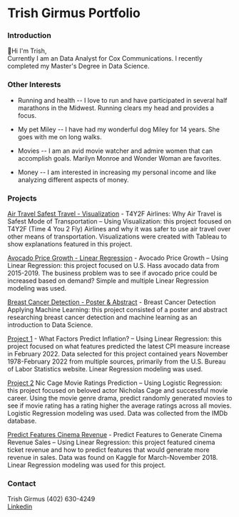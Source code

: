 # Trish Girmus Portfolio

### Introduction

👋Hi I'm Trish,   
Currently I am an Data Analyst for Cox Communications. I recently completed my Master's Degree in Data Science.

### Other Interests
* Running and health -- I love to run and have participated in several half marathons in the Midwest.   Running clears my head and provides a focus.

* My pet Miley -- I have had my wonderful dog Miley for 14 years.   She goes with me on long walks.

* Movies -- I am an avid movie watcher and admire women that can accomplish goals.    Marilyn Monroe and Wonder Woman are favorites.

* Money -- I am interested in increasing my personal income and like analyzing different aspects of money.  

###  Projects
[Air Travel Safest Travel - Visualization](Air%20Travel%20Safest%20Travel%20-%20Visualization/README.md) - T4Y2F Airlines: Why Air Travel is Safest Mode of Transportation – Using Visualization: this project focused on T4Y2F (Time 4 You 2 Fly) Airlines and why it was safer to use air travel over other means of transportation. Visualizations were created with Tableau to show explanations featured in this project.   

[Avocado Price Growth - Linear Regression](Avocado%20Price%20Growth%20-%20Linear%20Regression/README.md) - Avocado Price Growth – Using Linear Regression: this project focused on U.S. Hass avocado data from 2015-2019. The business problem was to see if avocado price could be increased based on demand? Simple and multiple Linear Regression modeling was used.

[Breast Cancer Detection - Poster & Abstract](Breast%20Cancer%20Detection%20-%20Poster%20%26%20Abstract/README.md) - Breast Cancer Detection Applying Machine Learning: this project consisted of a poster and abstract researching breast cancer detection and machine learning as an introduction to Data Science.

[Project 1](Project%201/README.md) - What Factors Predict Inflation? – Using Linear Regression: this project focused on what features predicted the latest CPI measure increase in February 2022. Data selected for this project contained years November 1978-February 2022 from multiple sources, primarily from the U.S. Bureau of Labor Statistics website. Linear Regression modeling was used.  

[Project 2](Project%202/README.md) Nic Cage Movie Ratings Prediction – Using Logistic Regression: this project focused on beloved actor Nicholas Cage and successful movie career. Using the movie genre drama, predict randomly generated movies to see if movie rating has a rating higher the average ratings across all movies. Logistic Regression modeling was used. Data was collected from the IMDb database.   

[Predict Features Cinema Revenue](Predict%20Features%20Cinema%20Revenue%20-%20Linear%20Regression/README.md) - Predict Features to Generate Cinema Revenue Sales – Using Linear Regression: this project featured cinema ticket revenue and how to predict features that would generate more revenue in sales. Data was found on Kaggle for March-November 2018. Linear Regression modeling was used for this project.  

### Contact
Trish Girmus  (402) 630-4249  
[Linkedin](https://www.linkedin.com/in/trish-girmus-1620018/)

